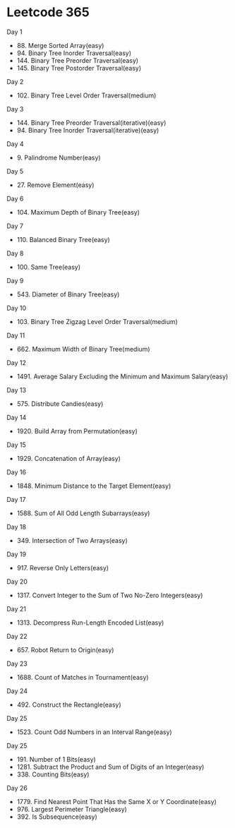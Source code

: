 <h1> Leetcode 365 </h1>
<p> Day 1 </p>
<ul>
  <li> 88. Merge Sorted Array(easy)</li>
  <li> 94. Binary Tree Inorder Traversal(easy)</li>
  <li> 144. Binary Tree Preorder Traversal(easy)</li>
  <li> 145. Binary Tree Postorder Traversal(easy)</li>
</ul>
<p> Day 2 </p>
<ul>
  <li> 102. Binary Tree Level Order Traversal(medium)</li>
</ul>
<p> Day 3</p>
<ul>
  <li> 144. Binary Tree Preorder Traversal(iterative)(easy)</li>
  <li> 94. Binary Tree Inorder Traversal(iterative)(easy)</li>
</ul>
<p> Day 4 </p>
<ul>
  <li> 9. Palindrome Number(easy) </li>
</ul>
<p> Day 5 </p>
<ul>
  <li> 27. Remove Element(easy) </li>
</ul>
<p> Day 6 </p>
<ul>
  <li> 104. Maximum Depth of Binary Tree(easy) </li>
</ul>
<p> Day 7 </p>
<ul>
  <li> 110. Balanced Binary Tree(easy) </li>
</ul>
<p> Day 8 </p>
<ul>
  <li> 100. Same Tree(easy) </li>
</ul>
<p> Day 9 </p>
<ul>
  <li> 543. Diameter of Binary Tree(easy) </li>
</ul>
<p> Day 10 </p>
<ul>
  <li> 103. Binary Tree Zigzag Level Order Traversal(medium) </li>
</ul>
<p> Day 11 </p>
<ul>
  <li> 662. Maximum Width of Binary Tree(medium) </li>
</ul>
<p> Day 12 </p>
<ul>
  <li> 1491. Average Salary Excluding the Minimum and Maximum Salary(easy) </li>
</ul>
<p> Day 13 </p>
<ul>
  <li> 575. Distribute Candies(easy) </li>
</ul>
<p> Day 14 </p>
<ul>
  <li> 1920. Build Array from Permutation(easy) </li>
</ul>
<p> Day 15 </p>
<ul>
  <li> 1929. Concatenation of Array(easy) </li>
</ul>
<p> Day 16 </p>
<ul>
  <li> 1848. Minimum Distance to the Target Element(easy) </li>
</ul>
<p> Day 17 </p>
<ul>
  <li> 1588. Sum of All Odd Length Subarrays(easy) </li>
</ul>
<p> Day 18 </p>
<ul>
  <li> 349. Intersection of Two Arrays(easy) </li>
</ul>
<p> Day 19 </p>
<ul>
  <li> 917. Reverse Only Letters(easy) </li>
</ul>
<p> Day 20 </p>
<ul>
  <li> 1317. Convert Integer to the Sum of Two No-Zero Integers(easy) </li>
</ul>
<p> Day 21 </p>
<ul>
  <li> 1313. Decompress Run-Length Encoded List(easy) </li>
</ul>
<p> Day 22 </p>
<ul>
  <li> 657. Robot Return to Origin(easy) </li>
</ul>
<p> Day 23 </p>
<ul>
  <li> 1688. Count of Matches in Tournament(easy) </li>
</ul>
<p> Day 24 </p>
<ul>
  <li> 492. Construct the Rectangle(easy) </li>
</ul>
<p> Day 25 </p>
<ul>
  <li> 1523. Count Odd Numbers in an Interval Range(easy) </li>
</ul>
<p> Day 25 </p>
<ul>
  <li> 191. Number of 1 Bits(easy) </li>
  <li> 1281. Subtract the Product and Sum of Digits of an Integer(easy) </li>
  <li> 338. Counting Bits(easy) </li>
</ul>
<p> Day 26 </p>
<ul>
  <li> 1779. Find Nearest Point That Has the Same X or Y Coordinate(easy) </li>
  <li> 976. Largest Perimeter Triangle(easy) </li>
  <li> 392. Is Subsequence(easy) </li>
</ul>
